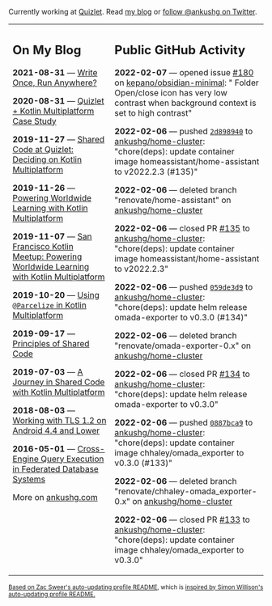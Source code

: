 Currently working at [Quizlet](https://quizlet.com/). Read [my blog](https://ankushg.com/) or [follow @ankushg on Twitter](https://twitter.com/ankushg).

<table><tr><td valign="top" width="40%">

## On My Blog
<!-- blog starts -->
**2021-08-31** — [Write Once, Run Anywhere?](https://ankushg.com/posts/write-once-run-anywhere-increment/)

**2020-08-31** — [Quizlet + Kotlin Multiplatform Case Study](https://ankushg.com/posts/quizlet-kotlin-multiplatform-case-study/)

**2019-11-27** — [Shared Code at Quizlet: Deciding on Kotlin Multiplatform](https://ankushg.com/posts/shared-code-kotlin-multiplatform/)

**2019-11-26** — [Powering Worldwide Learning with Kotlin Multiplatform](https://ankushg.com/speaking/droidcon-sf-2019)

**2019-11-07** — [San Francisco Kotlin Meetup: Powering Worldwide Learning with Kotlin Multiplatform](https://ankushg.com/speaking/sf-kotlin-meetup-2019)

**2019-10-20** — [Using `@Parcelize` in Kotlin Multiplatform](https://ankushg.com/posts/multiplatform-parcelize/)

**2019-09-17** — [Principles of Shared Code](https://ankushg.com/speaking/denver-startup-week-2019)

**2019-07-03** — [A Journey in Shared Code with Kotlin Multiplatform](https://ankushg.com/speaking/droidcon-berlin-2019)

**2018-08-03** — [Working with TLS 1.2 on Android 4.4 and Lower](https://ankushg.com/posts/tls-1.2-on-android/)

**2016-05-01** — [Cross-Engine Query Execution in Federated Database Systems](https://ankushg.com/projects/thesis)
<!-- blog ends -->
More on [ankushg.com](https://ankushg.com/)
</td><td valign="top" width="60%">

## Public GitHub Activity
<!-- githubActivity starts -->
**2022-02-07** — opened issue [#180](https://github.com/kepano/obsidian-minimal/issues/180) on [kepano/obsidian-minimal](https://api.github.com/repos/kepano/obsidian-minimal): " Folder Open/close icon has very low contrast when background context is set to high contrast"

**2022-02-06** — pushed [`2d898940`](https://github.com/ankushg/home-cluster/commit/2d89894033b69cf2095ddc08a9cc8d9c515c77bc) to [ankushg/home-cluster](https://api.github.com/repos/ankushg/home-cluster): "chore(deps): update container image homeassistant/home-assistant to v2022.2.3 (#135)"

**2022-02-06** — deleted branch "renovate/home-assistant" on [ankushg/home-cluster](https://api.github.com/repos/ankushg/home-cluster)

**2022-02-06** — closed PR [#135](https://github.com/ankushg/home-cluster/pull/135) to [ankushg/home-cluster](https://api.github.com/repos/ankushg/home-cluster): "chore(deps): update container image homeassistant/home-assistant to v2022.2.3"

**2022-02-06** — pushed [`059de3d9`](https://github.com/ankushg/home-cluster/commit/059de3d9d46ed386dfbe333e6d81f4cc77d6096b) to [ankushg/home-cluster](https://api.github.com/repos/ankushg/home-cluster): "chore(deps): update helm release omada-exporter to v0.3.0 (#134)"

**2022-02-06** — deleted branch "renovate/omada-exporter-0.x" on [ankushg/home-cluster](https://api.github.com/repos/ankushg/home-cluster)

**2022-02-06** — closed PR [#134](https://github.com/ankushg/home-cluster/pull/134) to [ankushg/home-cluster](https://api.github.com/repos/ankushg/home-cluster): "chore(deps): update helm release omada-exporter to v0.3.0"

**2022-02-06** — pushed [`0887bca9`](https://github.com/ankushg/home-cluster/commit/0887bca92dcd6051bffdddb89d6e329a3c45c47b) to [ankushg/home-cluster](https://api.github.com/repos/ankushg/home-cluster): "chore(deps): update container image chhaley/omada_exporter to v0.3.0 (#133)"

**2022-02-06** — deleted branch "renovate/chhaley-omada_exporter-0.x" on [ankushg/home-cluster](https://api.github.com/repos/ankushg/home-cluster)

**2022-02-06** — closed PR [#133](https://github.com/ankushg/home-cluster/pull/133) to [ankushg/home-cluster](https://api.github.com/repos/ankushg/home-cluster): "chore(deps): update container image chhaley/omada_exporter to v0.3.0"
<!-- githubActivity ends -->
</td></tr></table>

<sub><a href="https://github.com/ZacSweers/ZacSweers">Based on Zac Sweer's auto-updating profile README</a>, which is <a href="https://simonwillison.net/2020/Jul/10/self-updating-profile-readme/">inspired by Simon Willison's auto-updating profile README.</a></sub>